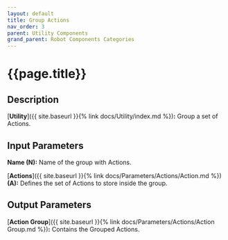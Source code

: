 ```yaml
---
layout: default
title: Group Actions
nav_order: 3
parent: Utility Components
grand_parent: Robot Components Categories
---
```


# **{{page.title}}**

## **Description**

[**Utility**]({{ site.baseurl }}{% link docs/Utility/index.md %})**:** 
Group a set of Actions.

## **Input Parameters**

**Name (N):** Name of the group with Actions.

[**Actions**]({{ site.baseurl }}{% link docs/Parameters/Actions/Action.md %}) **(A):** Defines the set of Actions to store inside the group.

## **Output Parameters**

[**Action Group**]({{ site.baseurl }}{% link docs/Parameters/Actions/Action Group.md %})**:** Contains the Grouped Actions.
